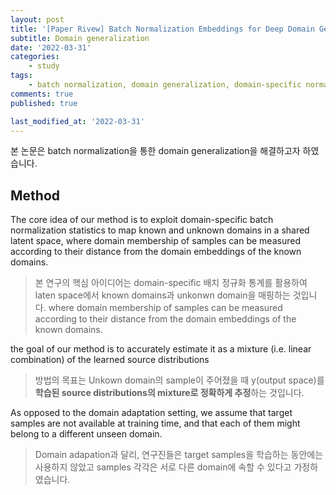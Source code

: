 ```yaml
---
layout: post
title: '[Paper Rivew] Batch Normalization Embeddings for Deep Domain Generalization'
subtitle: Domain generalization
date: '2022-03-31'
categories:
    - study
tags:
    - batch normalization, domain generalization, domain-specific normalization statistics
comments: true
published: true

last_modified_at: '2022-03-31'
---
```


본 논문은 batch normalization을 통한 domain generalization을 해결하고자 하였습니다.

## Method

The core idea of our method is to exploit domain-specific batch normalization statistics 
to map known and unknown domains in a shared latent space, 
where domain membership of samples can be measured according to their distance
from the domain embeddings of the known domains.

> 본 연구의 핵심 아이디어는 domain-specific 배치 정규화 통계를 활용하여
laten space에서 known domains과 unkonwn domain을 매핑하는 것입니다. 
where domain membership of samples can be measured according to their distance
from the domain embeddings of the known domains.


the goal of our method is to accurately estimate it as a mixture (i.e. linear combination) of the learned source distributions
> 방법의 목표는 Unkown domain의 sample이 주어졌을 때 y(output space)를 **학습된 source distributions의 mixture로 정확하게 추정**하는 것입니다. 

As opposed to the domain adaptation setting, we assume that target samples are not available at training time, 
and that each of them might belong to a different unseen domain.
> Domain adapation과 달리, 연구진들은 target samples을 학습하는 동안에는 사용하지 않았고 samples 각각은 서로 다른 domain에 속할 수 있다고 가정하였습니다.
